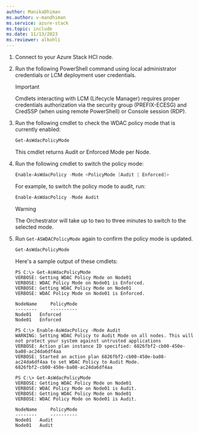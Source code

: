 ```yaml
---
author: ManikaDhiman
ms.author: v-mandhiman
ms.service: azure-stack
ms.topic: include
ms.date: 11/13/2023
ms.reviewer: alkohli
---
```


1. Connect to your Azure Stack HCI node.

1. Run the following PowerShell command using local administrator credentials or LCM deployment user credentials.

   > [!IMPORTANT]
   > Cmdlets interacting with LCM (Lifecycle Manager) requires proper credentials authorization via the security group (PREFIX-ECESG) and CredSSP (when using remote PowerShell) or Console session (RDP).

1. Run the following cmdlet to check the WDAC policy mode that is currently enabled:

   ```powershell
   Get-AsWdacPolicyMode
   ```
   This cmdlet returns Audit or Enforced Mode per Node.
	
1. Run the following cmdlet to switch the policy mode:

   ```powershell
   Enable-AsWdacPolicy -Mode <PolicyMode [Audit | Enforced]>
   ```
   
   For example, to switch the policy mode to audit, run:

   ```powershell
   Enable-AsWdacPolicy -Mode Audit
   ```

   > [!WARNING]
   > The Orchestrator will take up to two to three minutes to switch to the selected mode.

1. Run `Get-ASWDACPolicyMode` again to confirm the policy mode is updated.

   ```powershell
   Get-AsWdacPolicyMode
   ```

   Here's a sample output of these cmdlets:

   ```azurepowershell
   PS C:\> Get-AsWdacPolicyMode
   VERBOSE: Getting WDAC Policy Mode on Node01
   VERBOSE: WDAC Policy Mode on Node01 is Enforced.
   VERBOSE: Getting WDAC Policy Mode on Node01
   VERBOSE: WDAC Policy Mode on Node01 is Enforced.

   NodeName     PolicyMode
   --------     ----------
   Node01 	Enforced
   Node01 	Enforced

   PS C:\> Enable-AsWdacPolicy -Mode Audit
   WARNING: Setting WDAC Policy to Audit Mode on all nodes. This will not protect your system against untrusted applications
   VERBOSE: Action plan instance ID specified: 6826fbf2-cb00-450e-ba08-ac24da6df4aa
   VERBOSE: Started an action plan 6826fbf2-cb00-450e-ba08-ac24da6df4aa to set WDAC Policy to Audit Mode.
   6826fbf2-cb00-450e-ba08-ac24da6df4aa

   PS C:\> Get-AsWdacPolicyMode
   VERBOSE: Getting WDAC Policy Mode on Node01
   VERBOSE: WDAC Policy Mode on Node01 is Audit.
   VERBOSE: Getting WDAC Policy Mode on Node01
   VERBOSE: WDAC Policy Mode on Node01 is Audit.

   NodeName     PolicyMode
   --------     ----------
   Node01 	Audit
   Node01	Audit
   ```
